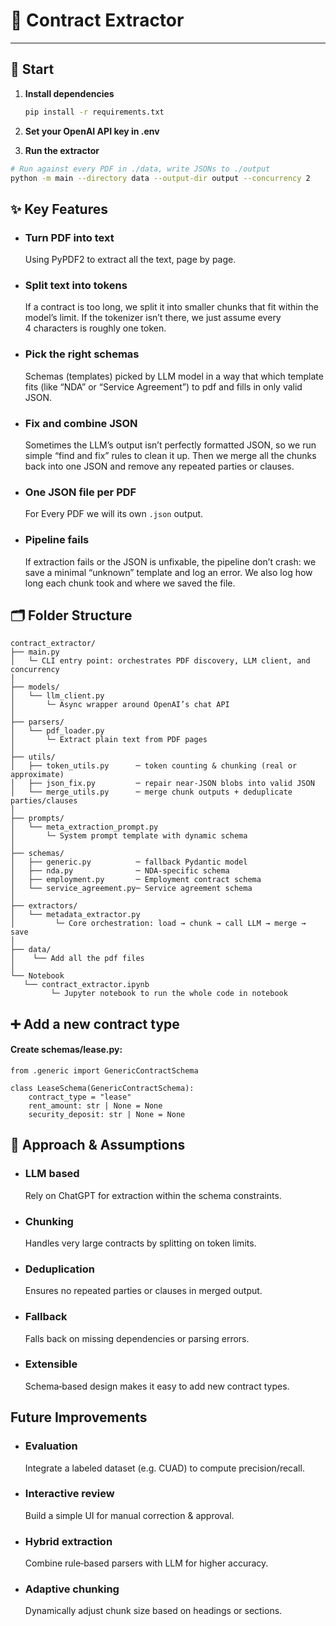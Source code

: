 # 📑 Contract Extractor

---

## 🚀 Start

1. **Install dependencies**
   ```bash
   pip install -r requirements.txt
   ```

2. **Set your OpenAI API key in .env**


3. **Run the extractor**
```bash
# Run against every PDF in ./data, write JSONs to ./output
python -m main --directory data --output-dir output --concurrency 2
```

## ✨ Key Features

- ### **Turn PDF into text**
  Using PyPDF2 to extract all the text, page by page.

- ### **Split text into tokens**
  If a contract is too long, we split it into smaller chunks that fit within the model’s limit. If the tokenizer isn’t there, we just assume every 4 characters is roughly one token.

- ### **Pick the right schemas**
   Schemas (templates) picked by LLM model in a way that which template fits (like “NDA” or “Service Agreement”) to pdf and fills in only valid JSON.

- ### **Fix and combine JSON**
  Sometimes the LLM’s output isn’t perfectly formatted JSON, so we run simple “find and fix” rules to clean it up. Then we merge all the chunks back into one JSON and remove any repeated parties or clauses.

- ### **One JSON file per PDF**
  For Every PDF we will its own `.json` output.

- ### **Pipeline fails**
  If extraction fails or the JSON is unfixable, the pipeline don’t crash: we save a minimal “unknown” template and log an error. We also log how long each chunk took and where we saved the file.


## 🗂 Folder Structure
```
contract_extractor/
├── main.py
│   └─ CLI entry point: orchestrates PDF discovery, LLM client, and concurrency
│
├── models/
│   └── llm_client.py
│       └─ Async wrapper around OpenAI’s chat API
│
├── parsers/
│   └── pdf_loader.py
│       └─ Extract plain text from PDF pages
│
├── utils/
│   ├── token_utils.py      ─ token counting & chunking (real or approximate)
│   ├── json_fix.py         ─ repair near‑JSON blobs into valid JSON
│   └── merge_utils.py      ─ merge chunk outputs + deduplicate parties/clauses
│
├── prompts/
│   └── meta_extraction_prompt.py
│       └─ System prompt template with dynamic schema
│
├── schemas/
│   ├── generic.py          ─ fallback Pydantic model
│   ├── nda.py              ─ NDA‑specific schema
│   ├── employment.py       ─ Employment contract schema
│   └── service_agreement.py─ Service agreement schema
│
├── extractors/
│   └── metadata_extractor.py
│         └─ Core orchestration: load → chunk → call LLM → merge → save
│
├── data/
│    └── Add all the pdf files
│
└── Notebook
   └── contract_extractor.ipynb
         └─ Jupyter notebook to run the whole code in notebook
```

## ➕ Add a new contract type
#### Create schemas/lease.py:
```
from .generic import GenericContractSchema

class LeaseSchema(GenericContractSchema):
    contract_type = "lease"
    rent_amount: str | None = None
    security_deposit: str | None = None
```

## 📖 Approach & Assumptions
- ### **LLM based**
   Rely on ChatGPT for extraction within the schema constraints.

- ### **Chunking**
   Handles very large contracts by splitting on token limits.

- ### **Deduplication**
   Ensures no repeated parties or clauses in merged output.

- ### **Fallback**
   Falls back on missing dependencies or parsing errors.

- ### **Extensible**
   Schema‑based design makes it easy to add new contract types.

## Future Improvements
- ### **Evaluation**
   Integrate a labeled dataset (e.g. CUAD) to compute precision/recall.

- ### **Interactive review**
   Build a simple UI for manual correction & approval.

- ### **Hybrid extraction**
   Combine rule‑based parsers with LLM for higher accuracy.

- ### **Adaptive chunking**
   Dynamically adjust chunk size based on headings or sections.
